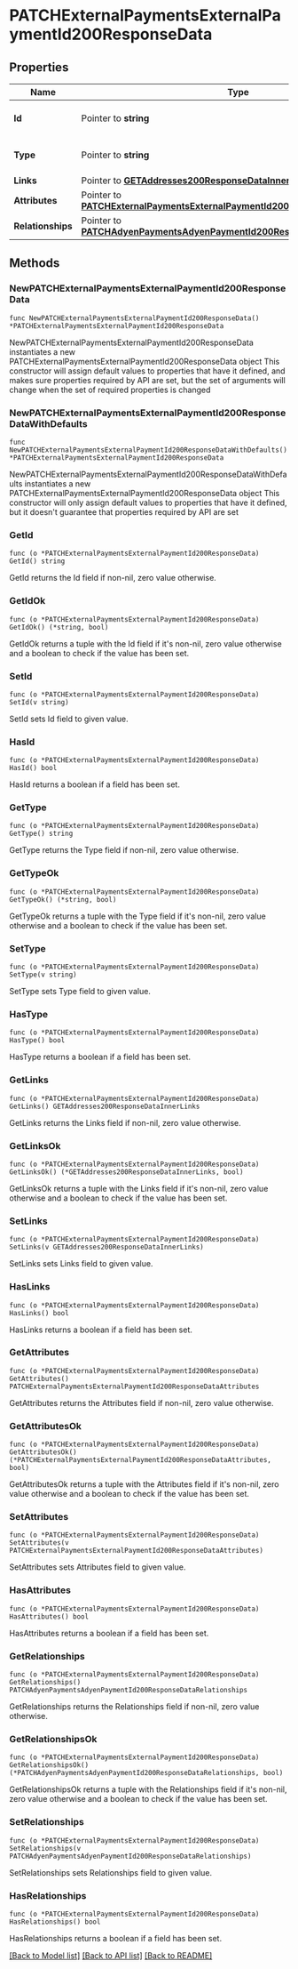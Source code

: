 # PATCHExternalPaymentsExternalPaymentId200ResponseData

## Properties

Name | Type | Description | Notes
------------ | ------------- | ------------- | -------------
**Id** | Pointer to **string** | The resource&#39;s id | [optional] 
**Type** | Pointer to **string** | The resource&#39;s type | [optional] [default to "external_payments"]
**Links** | Pointer to [**GETAddresses200ResponseDataInnerLinks**](GETAddresses200ResponseDataInnerLinks.md) |  | [optional] 
**Attributes** | Pointer to [**PATCHExternalPaymentsExternalPaymentId200ResponseDataAttributes**](PATCHExternalPaymentsExternalPaymentId200ResponseDataAttributes.md) |  | [optional] 
**Relationships** | Pointer to [**PATCHAdyenPaymentsAdyenPaymentId200ResponseDataRelationships**](PATCHAdyenPaymentsAdyenPaymentId200ResponseDataRelationships.md) |  | [optional] 

## Methods

### NewPATCHExternalPaymentsExternalPaymentId200ResponseData

`func NewPATCHExternalPaymentsExternalPaymentId200ResponseData() *PATCHExternalPaymentsExternalPaymentId200ResponseData`

NewPATCHExternalPaymentsExternalPaymentId200ResponseData instantiates a new PATCHExternalPaymentsExternalPaymentId200ResponseData object
This constructor will assign default values to properties that have it defined,
and makes sure properties required by API are set, but the set of arguments
will change when the set of required properties is changed

### NewPATCHExternalPaymentsExternalPaymentId200ResponseDataWithDefaults

`func NewPATCHExternalPaymentsExternalPaymentId200ResponseDataWithDefaults() *PATCHExternalPaymentsExternalPaymentId200ResponseData`

NewPATCHExternalPaymentsExternalPaymentId200ResponseDataWithDefaults instantiates a new PATCHExternalPaymentsExternalPaymentId200ResponseData object
This constructor will only assign default values to properties that have it defined,
but it doesn't guarantee that properties required by API are set

### GetId

`func (o *PATCHExternalPaymentsExternalPaymentId200ResponseData) GetId() string`

GetId returns the Id field if non-nil, zero value otherwise.

### GetIdOk

`func (o *PATCHExternalPaymentsExternalPaymentId200ResponseData) GetIdOk() (*string, bool)`

GetIdOk returns a tuple with the Id field if it's non-nil, zero value otherwise
and a boolean to check if the value has been set.

### SetId

`func (o *PATCHExternalPaymentsExternalPaymentId200ResponseData) SetId(v string)`

SetId sets Id field to given value.

### HasId

`func (o *PATCHExternalPaymentsExternalPaymentId200ResponseData) HasId() bool`

HasId returns a boolean if a field has been set.

### GetType

`func (o *PATCHExternalPaymentsExternalPaymentId200ResponseData) GetType() string`

GetType returns the Type field if non-nil, zero value otherwise.

### GetTypeOk

`func (o *PATCHExternalPaymentsExternalPaymentId200ResponseData) GetTypeOk() (*string, bool)`

GetTypeOk returns a tuple with the Type field if it's non-nil, zero value otherwise
and a boolean to check if the value has been set.

### SetType

`func (o *PATCHExternalPaymentsExternalPaymentId200ResponseData) SetType(v string)`

SetType sets Type field to given value.

### HasType

`func (o *PATCHExternalPaymentsExternalPaymentId200ResponseData) HasType() bool`

HasType returns a boolean if a field has been set.

### GetLinks

`func (o *PATCHExternalPaymentsExternalPaymentId200ResponseData) GetLinks() GETAddresses200ResponseDataInnerLinks`

GetLinks returns the Links field if non-nil, zero value otherwise.

### GetLinksOk

`func (o *PATCHExternalPaymentsExternalPaymentId200ResponseData) GetLinksOk() (*GETAddresses200ResponseDataInnerLinks, bool)`

GetLinksOk returns a tuple with the Links field if it's non-nil, zero value otherwise
and a boolean to check if the value has been set.

### SetLinks

`func (o *PATCHExternalPaymentsExternalPaymentId200ResponseData) SetLinks(v GETAddresses200ResponseDataInnerLinks)`

SetLinks sets Links field to given value.

### HasLinks

`func (o *PATCHExternalPaymentsExternalPaymentId200ResponseData) HasLinks() bool`

HasLinks returns a boolean if a field has been set.

### GetAttributes

`func (o *PATCHExternalPaymentsExternalPaymentId200ResponseData) GetAttributes() PATCHExternalPaymentsExternalPaymentId200ResponseDataAttributes`

GetAttributes returns the Attributes field if non-nil, zero value otherwise.

### GetAttributesOk

`func (o *PATCHExternalPaymentsExternalPaymentId200ResponseData) GetAttributesOk() (*PATCHExternalPaymentsExternalPaymentId200ResponseDataAttributes, bool)`

GetAttributesOk returns a tuple with the Attributes field if it's non-nil, zero value otherwise
and a boolean to check if the value has been set.

### SetAttributes

`func (o *PATCHExternalPaymentsExternalPaymentId200ResponseData) SetAttributes(v PATCHExternalPaymentsExternalPaymentId200ResponseDataAttributes)`

SetAttributes sets Attributes field to given value.

### HasAttributes

`func (o *PATCHExternalPaymentsExternalPaymentId200ResponseData) HasAttributes() bool`

HasAttributes returns a boolean if a field has been set.

### GetRelationships

`func (o *PATCHExternalPaymentsExternalPaymentId200ResponseData) GetRelationships() PATCHAdyenPaymentsAdyenPaymentId200ResponseDataRelationships`

GetRelationships returns the Relationships field if non-nil, zero value otherwise.

### GetRelationshipsOk

`func (o *PATCHExternalPaymentsExternalPaymentId200ResponseData) GetRelationshipsOk() (*PATCHAdyenPaymentsAdyenPaymentId200ResponseDataRelationships, bool)`

GetRelationshipsOk returns a tuple with the Relationships field if it's non-nil, zero value otherwise
and a boolean to check if the value has been set.

### SetRelationships

`func (o *PATCHExternalPaymentsExternalPaymentId200ResponseData) SetRelationships(v PATCHAdyenPaymentsAdyenPaymentId200ResponseDataRelationships)`

SetRelationships sets Relationships field to given value.

### HasRelationships

`func (o *PATCHExternalPaymentsExternalPaymentId200ResponseData) HasRelationships() bool`

HasRelationships returns a boolean if a field has been set.


[[Back to Model list]](../README.md#documentation-for-models) [[Back to API list]](../README.md#documentation-for-api-endpoints) [[Back to README]](../README.md)


